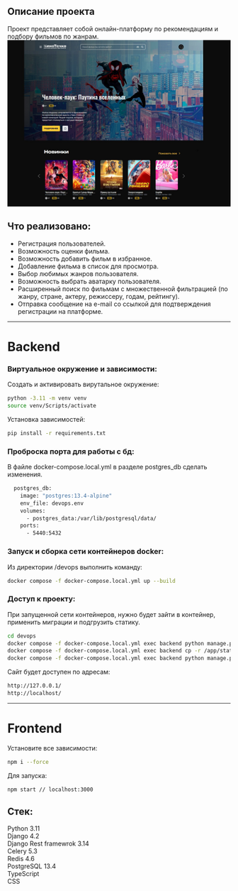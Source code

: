 ## Описание проекта
Проект представляет собой онлайн-платформу по рекомендациям и подбору фильмов по жанрам.  
![Главная страница](https://github.com/sntchweb/movie-recommendations/blob/main/frontend/src/images/preview.jpg?raw=true)

## Что реализовано:
- Регистрация пользователей.
- Возможность оценки фильма.
- Возможность добавить фильм в избранное.
- Добавление фильма в список для просмотра.
- Выбор любимых жанров пользователя.
- Возможность выбрать аватарку пользователя.
- Расширенный поиск по фильмам с множественной фильтрацией (по жанру, стране, актеру, режиссеру, годам, рейтингу).
- Отправка сообщение на e-mail со ссылкой для подтверждения регистрации на платформе.

***
# Backend

### Виртуальное окружение и зависимости:

Создать и активировать вирутальное окружение:

```bash
python -3.11 -m venv venv
source venv/Scripts/activate
```

Установка зависимостей:
```bash
pip install -r requirements.txt
```

### Проброска порта для работы с бд:

В файле docker-compose.local.yml в разделе postgres_db сделать изменения.

```bash
  postgres_db:
    image: "postgres:13.4-alpine"
    env_file: devops.env
    volumes:
      - postgres_data:/var/lib/postgresql/data/
    ports:
      - 5440:5432
```

### Запуск и сборка сети контейнеров docker:
Из директории /devops выполнить команду:
```bash
docker compose -f docker-compose.local.yml up --build
```

### Доступ к проекту:

При запущенной сети контейнеров, нужно будет зайти в контейнер, применить миграции и подгрузить статику.

```bash
cd devops
docker compose -f docker-compose.local.yml exec backend python manage.py collectstatic
docker compose -f docker-compose.local.yml exec backend cp -r /app/static/. /static/static/
docker compose -f docker-compose.local.yml exec backend python manage.py migrate

```

Сайт будет доступен по адресам:
```bash
http://127.0.0.1/
http://localhost/
```
***

# Frontend
Установите все зависимости:
```bash
npm i --force
```
Для запуска:
```bash
npm start // localhost:3000
```

## Стек:
Python 3.11  
Django 4.2  
Django Rest framewrok 3.14  
Celery 5.3  
Redis 4.6  
PostgreSQL 13.4  
TypeScript  
CSS  

